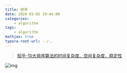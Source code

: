 ```yaml
---
title: 排序
date: 2020-03-05 19:44:00
categories:
	- algorithm
tags:
	- algorithm
mathjax: true
typora-root-url: ../..
---
```



> [知乎-10大排序算法的时间复杂度、空间复杂度、稳定性](https://www.zhihu.com/question/51337272/answer/572455307)

![img](/images/v2-f50f588e8c546bb649b78f8ccc20689c_1440w.jpg)